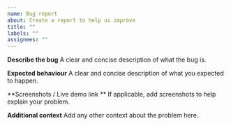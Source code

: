 ```yaml
---
name: Bug report
about: Create a report to help us improve
title: ""
labels: ""
assignees: ""
---
```


**Describe the bug**
A clear and concise description of what the bug is.

**Expected behaviour**
A clear and concise description of what you expected to happen.

**Screenshots / Live demo link **
If applicable, add screenshots to help explain your problem.

**Additional context**
Add any other context about the problem here.